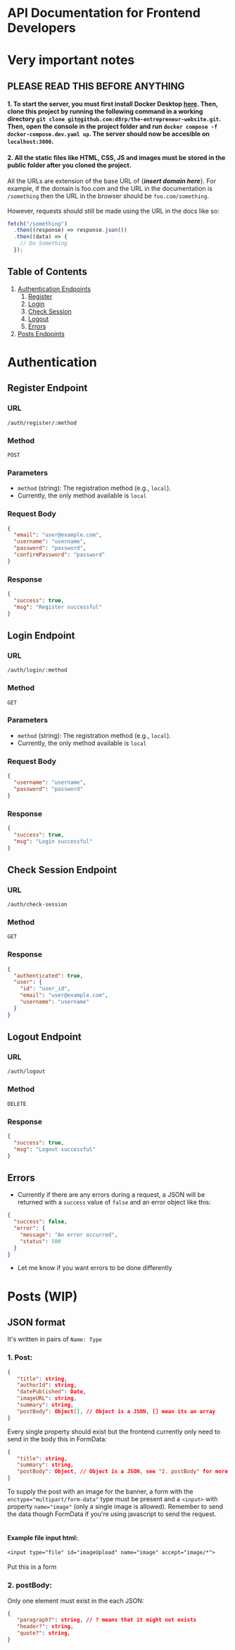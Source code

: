 # API Documentation for Frontend Developers

# Very important notes

## PLEASE READ THIS BEFORE ANYTHING

#### 1. To start the server, you must first install Docker Desktop [here](https://www.docker.com/products/docker-desktop/). Then, clone this project by running the following command in a working directory `git clone git@github.com:d8rp/the-entrepreneur-website.git`. Then, open the console in the project folder and run `docker compose -f docker-compose.dev.yaml up`. The server should now be accesible on `localhost:3000`.

#### 2. All the static files like HTML, CSS, JS and images must be stored in the public folder after you cloned the project.

All the URLs are extension of the base URL of {**_insert domain here_**}.
For example, if the domain is foo.com and the URL in the documentation is `/something` then the URL in the browser should be `foo.com/something`.
<br></br>
However, requests should still be made using the URL in the docs like so:

```javascript
fetch("/something")
  .then((response) => response.json())
  .then((data) => {
    // Do Something
  });
```

## Table of Contents

1. [Authentication Endpoints](#authentication)
   1. [Register](#register-endpoint)
   2. [Login](#login-endpoint)
   3. [Check Session](#check-session-endpoint)
   4. [Logout](#logout-endpoint)
   5. [Errors](#errors)
2. [Posts Endpoints](#posts)

# Authentication

## Register Endpoint

### URL

`/auth/register/:method`

### Method

`POST`

### Parameters

- `method` (string): The registration method (e.g., `local`).
- Currently, the only method available is `local`

### Request Body

```json
{
  "email": "user@example.com",
  "username": "username",
  "password": "password",
  "confirmPassword": "password"
}
```

### Response

```json
{
  "success": true,
  "msg": "Register successful"
}
```

## Login Endpoint

### URL

`/auth/login/:method`

### Method

`GET`

### Parameters

- `method` (string): The registration method (e.g., `local`).
- Currently, the only method available is `local`

### Request Body

```json
{
  "username": "username",
  "password": "password"
}
```

### Response

```json
{
  "success": true,
  "msg": "Login successful"
}
```

## Check Session Endpoint

### URL

`/auth/check-session`

### Method

`GET`

### Response

```json
{
  "authenticated": true,
  "user": {
    "id": "user_id",
    "email": "user@example.com",
    "username": "username"
  }
}
```

## Logout Endpoint

### URL

`/auth/logout`

### Method

`DELETE`

### Response

```json
{
  "success": true,
  "msg": "Logout successful"
}
```

## Errors

- Currently if there are any errors during a request, a JSON will be returned with a `success` value of `false` and an error object like this:

```json
{
  "success": false,
  "error": {
    "message": "An error occurred",
    "status": 500
  }
}
```

- Let me know if you want errors to be done differently

# Posts (WIP)

## JSON format

It's written in pairs of `Name: Type`

### 1. Post:

```json
{
   "title": string,
   "authorId": string,
   "datePublished": Date,
   "imageURL": string,
   "summary": string,
   "postBody": Object[], // Object is a JSON, [] mean its an array
}
```

Every single property should exist but the frontend currently only need to send in the body this in FormData:

```json
{
   "title": string,
   "summary": string,
   "postBody": Object, // Object is a JSON, see "2. postBody" for more information
}
```

To supply the post with an image for the banner, a form with the `enctype="multipart/form-data"` type must be present and a `<input>` with property `name="image"` (only a single image is allowed). Remember to send the data though FormData if you're using javascript to send the request.
<br></br>

#### Example file input html:

`<input type="file" id="imageUpload" name="image" accept="image/*">`<br></br>
Put this in a form

### 2. postBody:

Only one element must exist in the each JSON:

```json
{
   "paragraph?": string, // ? means that it might not exists
   "header?": string,
   "quote?": string,
}
```
